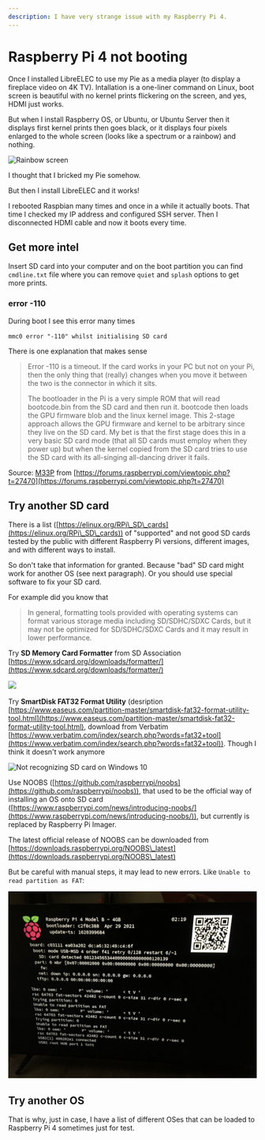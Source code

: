 ```yaml
---
description: I have very strange issue with my Raspberry Pi 4.
---
```


# Raspberry Pi 4 not booting

Once I installed LibreELEC to use my Pie as a media player (to display a fireplace video on 4K TV). Intallation is a one-liner command on Linux, boot screen is beautiful with no kernel prints flickering on the screen, and yes, HDMI just works.

But when I install Raspberry OS, or Ubuntu, or Ubuntu Server then it displays first kernel prints then goes black, or it displays four pixels enlarged to the whole screen (looks like a spectrum or a rainbow) and nothing.&#x20;

![Rainbow screen](../.gitbook/assets/IMG\_3269.JPG)

I thought that I bricked my Pie somehow.&#x20;

But then I install LibreELEC and it works!

I rebooted Raspbian many times and once in a while it actually boots. That time I checked my IP address and configured SSH server. Then I disconnected HDMI cable and now it boots every time.

## Get more intel

Insert SD card into your computer and on the boot partition you can find `cmdline.txt` file where you can remove `quiet` and `splash` options to get more prints.

### error -110

During boot I see this error many times

```
mmc0 error "-110" whilst initialising SD card
```

There is one explanation that makes sense

> Error -110 is a timeout. If the card works in your PC but not on your Pi, then the only thing that (really) changes when you move it between the two is the connector in which it sits.
>
> The bootloader in the Pi is a very simple ROM that will read bootcode.bin from the SD card and then run it. bootcode then loads the GPU firmware blob and the linux kernel image. This 2-stage approach allows the GPU firmware and kernel to be arbitrary since they live on the SD card. My bet is that the first stage does this in a very basic SD card mode (that all SD cards must employ when they power up) but when the kernel copied from the SD card tries to use the SD card with its all-singing all-dancing driver it fails.

Source: [M33P](https://forums.raspberrypi.com/memberlist.php?mode=viewprofile\&u=33446) from [https://forums.raspberrypi.com/viewtopic.php?t=27470](https://forums.raspberrypi.com/viewtopic.php?t=27470)



## Try another SD card

There is a list ([https://elinux.org/RPi\_SD\_cards](https://elinux.org/RPi\_SD\_cards)) of "supported" and not good SD cards tested by the public with different Raspberry Pi versions, different images, and with different ways to install.

So don't take that information for granted. Because "bad" SD card might work for another OS (see next paragraph). Or you should use special software to fix your SD card.

For example did you know that

> In general, formatting tools provided with operating systems can format various storage media including SD/SDHC/SDXC Cards, but it may not be optimized for SD/SDHC/SDXC Cards and it may result in lower performance.

Try **SD Memory Card Formatter** from SD Association [https://www.sdcard.org/downloads/formatter/](https://www.sdcard.org/downloads/formatter/)

![](<../.gitbook/assets/2022-07-03 12\_30\_44-.png>)

Try **SmartDisk FAT32 Format Utility** (desription [https://www.easeus.com/partition-master/smartdisk-fat32-format-utility-tool.html](https://www.easeus.com/partition-master/smartdisk-fat32-format-utility-tool.html), download from Verbatim [https://www.verbatim.com/index/search.php?words=fat32+tool](https://www.verbatim.com/index/search.php?words=fat32+tool)). Though I think it doesn't work anymore

![Not recognizing SD card on Windows 10](<../.gitbook/assets/2022-07-03 12\_52\_03-SmartDisk FAT32 Format Utility.png>)

Use NOOBS ([https://github.com/raspberrypi/noobs](https://github.com/raspberrypi/noobs)), that used to be the official way of installing an OS onto SD card ([https://www.raspberrypi.com/news/introducing-noobs/](https://www.raspberrypi.com/news/introducing-noobs/)), but currently is replaced by Raspberry Pi Imager.

The latest official release of NOOBS can be downloaded from [https://downloads.raspberrypi.org/NOOBS\_latest](https://downloads.raspberrypi.org/NOOBS\_latest)

But be careful with manual steps, it may lead to new errors. Like `Unable to read partition as FAT`:

![](<../.gitbook/assets/2022-07-03 14-50-50.JPG>)

## Try another OS

That is why, just in case, I have a list of different OSes that can be loaded to Raspberry Pi 4 sometimes just for test.

